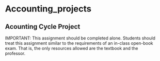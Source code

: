 # Accounting_projects

## Acounting Cycle Project

<p>
IMPORTANT: This assignment should be completed alone. Students should treat this assignment similar to the requirements of   an
in-class open-book exam. That is, the only resources allowed are the textbook and the professor.
</p>



	
					
